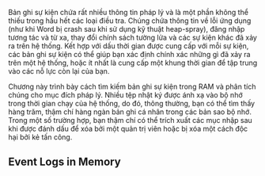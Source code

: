 Bản ghi sự kiện chứa rất nhiều thông tin pháp lý và là một phần không thể thiếu trong hầu hết các loại điều tra. Chúng chứa thông tin về lỗi ứng dụng (như khi Word bị crash sau khi sử dụng kỹ thuật heap-spray), đăng nhập tương tác và từ xa, thay đổi chính sách tường lửa và các sự kiện khác đã xảy ra trên hệ thống. Kết hợp với dấu thời gian được cung cấp với mỗi sự kiện, các bản ghi sự kiện có thể giúp bạn xác định chính xác những gì đã xảy ra trên một hệ thống, hoặc ít nhất là cung cấp một khung thời gian để tập trung vào các nỗ lực còn lại của bạn.

Chương này trình bày cách tìm kiếm bản ghi sự kiện trong RAM và phân tích chúng cho mục đích pháp lý. Nhiều tệp nhật ký được ánh xạ vào bộ nhớ trong thời gian chạy của hệ thống, do đó, thông thường, bạn có thể tìm thấy hàng trăm, thậm chí hàng ngàn bản ghi cá nhân trong các bản sao bộ nhớ. Trong một số trường hợp, bạn thậm chí có thể trích xuất các mục nhập sau khi được đánh dấu để xóa bởi một quản trị viên hoặc bị xóa một cách độc hại bởi kẻ tấn công.

## Event Logs in Memory



































































